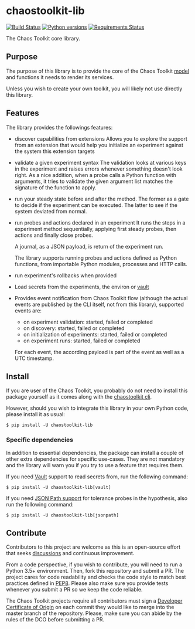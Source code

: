 # chaostoolkit-lib

[![Build Status](https://travis-ci.org/chaostoolkit/chaostoolkit-lib.svg?branch=master)](https://travis-ci.org/chaostoolkit/chaostoolkit-lib)
[![Python versions](https://img.shields.io/pypi/pyversions/chaostoolkit-lib.svg)](https://www.python.org/)
[![Requirements Status](https://requires.io/github/chaostoolkit/chaostoolkit-lib/requirements.svg?branch=master)](https://requires.io/github/chaostoolkit/chaostoolkit-lib/requirements/?branch=master)

The Chaos Toolkit core library.

## Purpose

The purpose of this library is to provide the core of the Chaos Toolkit 
[model][concepts] and functions it needs to render its services.

Unless you wish to create your own toolkit, you will likely not use directly
this library.

[concepts]: http://chaostoolkit.org/overview/concepts/

## Features

The library provides the followings features:

* discover capabilities from extensions
  Allows you to explore the support from an extension that would help you
  initialize an experiment against the system this extension targets

* validate a given experiment syntax
  The validation looks at various keys in the experiment and raises errors
  whenever something doesn't look right.
  As a nice addition, when a probe calls a Python function with arguments,
  it tries to validate the given argument list matches the signature of the
  function to apply.

* run your steady state before and after the method. The former as a gate to
  decide if the experiment can be executed. The latter to see if the system
  deviated from normal.

* run probes and actions declared in an experiment
  It runs the steps in a experiment method sequentially, applying first steady
  probes, then actions and finally close probes.

  A journal, as a JSON payload, is return of the experiment run.

  The library supports running probes and actions defined as Python functions,
  from importable Python modules, processes and HTTP calls.

* run experiment's rollbacks when provided

* Load secrets from the experiments, the environ or [vault][vault]

* Provides event notification from Chaos Toolkit flow (although the actual
  events are published by the CLI itself, not from this library), supported
  events are:
  * on experiment validation: started, failed or completed
  * on discovery: started, failed or completed
  * on initialization of experiments: started, failed or completed
  * on experiment runs: started, failed or completed

  For each event, the according payload is part of the event as well as a UTC
  timestamp.

[vault]: https://www.vaultproject.io/

## Install

If you are user of the Chaos Toolkit, you probably do not need to install this
package yourself as it comes along with the [chaostoolkit cli][cli].

[cli]: https://github.com/chaostoolkit/chaostoolkit

However, should you wish to integrate this library in your own Python code,
please install it as usual:

```
$ pip install -U chaostoolkit-lib
```

### Specific dependencies

In addition to essential dependencies, the package can install a couple of
other extra dependencies for specific use-cases. They are not mandatory and
the library will warn you if you try to use a feature that requires them.

If you need [Vault][vault] support to read secrets from, run the following
command:

[vault]: https://www.vaultproject.io/
```
$ pip install -U chaostoolkit-lib[vault]
```

If you need [JSON Path support][jpath] for tolerance probes in the hypothesis,
also run the following command:

[jpath]: http://goessner.net/articles/JsonPath/

```
$ pip install -U chaostoolkit-lib[jsonpath]
```

## Contribute

Contributors to this project are welcome as this is an open-source effort that
seeks [discussions][join] and continuous improvement.

[join]: https://join.chaostoolkit.org/

From a code perspective, if you wish to contribute, you will need to run a 
Python 3.5+ environment. Then, fork this repository and submit a PR. The
project cares for code readability and checks the code style to match best
practices defined in [PEP8][pep8]. Please also make sure you provide tests
whenever you submit a PR so we keep the code reliable.

[pep8]: https://pycodestyle.readthedocs.io/en/latest/

The Chaos Toolkit projects require all contributors must sign a
[Developer Certificate of Origin][dco] on each commit they would like to merge
into the master branch of the repository. Please, make sure you can abide by
the rules of the DCO before submitting a PR.

[dco]: https://github.com/probot/dco#how-it-works